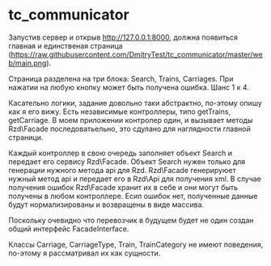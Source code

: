 tc_communicator
===============

Запустив сервер и открыв http://127.0.0.1:8000, должна появиться главная и единственая страница
(https://raw.githubusercontent.com/DmitryTest/tc_communicator/master/web/main.png).

Страница разделена на три блока: Search, Trains, Carriages. 
При нажатии на любую кнопку может быть получена ошибка. Шанс 1 к 4.

Касательно логики, задание довольно таки абстрактно, по-этому опишу как я его вижу.
Есть независимые контроллеры, типо getTrains, getCarriage.
В моем приложении контролер один, и вызывает методы Rzd\Facade последоватьельно, 
это сдулано для наглядности главной страници.

Каждый контроллер в свою очередь заполняет объект Search и передает его сервису Rzd\Facade.
Объект Search нужен только для генерации нужного метода api для Rzd.
Rzd\Facade генерируюет нужный метод api и передает его в Rzd\Api для получения xml.
В случае получения ошибок Rzd\Facade хранит их в себе и они могут быть получены в любом контроллере. 
Есил ошибок нет, полученные данные будут нормализированы и возвращены в виде массива.

Поскольку очевидно что перевозчик в будущем будет не один создан общий интерфейс FacadeInterface.

Классы Carriage, CarriageType, Train, TrainCategory не имеют поведения, 
по-этому я рассматривал их как сущности.